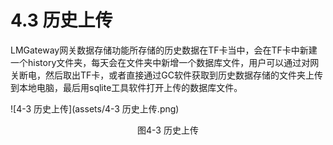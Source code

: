 # 4.3 历史上传

LMGateway网关数据存储功能所存储的历史数据在TF卡当中，会在TF卡中新建一个history文件夹，每天会在文件夹中新增一个数据库文件，用户可以通过对网关断电，然后取出TF卡，或者直接通过GC软件获取到历史数据存储的文件夹上传到本地电脑，最后用sqlite工具软件打开上传的数据库文件。

![4-3 历史上传](assets/4-3 历史上传.png)

<center>图4-3 历史上传</center>

